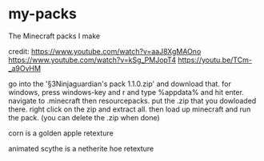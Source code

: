# my-packs
The Minecraft packs I make

credit: https://www.youtube.com/watch?v=aaJ8XgMAOno https://www.youtube.com/watch?v=kSg_PMJopT4 https://youtu.be/TCm-_a9OvHM

go into the '§3Ninjaguardian's pack 1.1.0.zip' and download that. for windows, press windows-key and r and type %appdata% and hit enter. navigate to .minecraft then resourcepacks. put the .zip that you dowloaded there. right click on the zip and extract all. then load up minecraft and run the pack. (you can delete the .zip when done)

corn is a golden apple retexture

animated scythe is a netherite hoe retexture 

